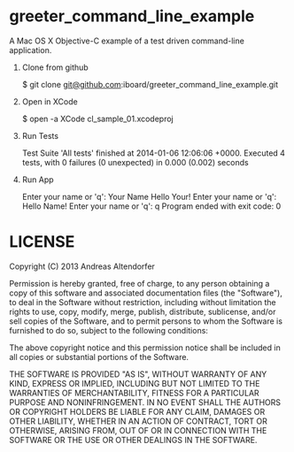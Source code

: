 greeter_command_line_example
============================

A Mac OS X Objective-C example of a test driven command-line application.


1. Clone from github

    $ git clone git@github.com:iboard/greeter_command_line_example.git

2. Open in XCode

    $ open -a XCode cl_sample_01.xcodeproj

3. Run Tests

    Test Suite 'All tests' finished at 2014-01-06 12:06:06 +0000.
    Executed 4 tests, with 0 failures (0 unexpected) in 0.000 (0.002) seconds

4. Run App

    Enter your name or 'q': Your Name
    Hello Your!
    Enter your name or 'q': Hello Name!
    Enter your name or 'q': q
    Program ended with exit code: 0
    
    
LICENSE
=======

Copyright (C) 2013 Andreas Altendorfer

Permission is hereby granted, free of charge, to any person obtaining a copy of this software and associated 
documentation files (the "Software"), to deal in the Software without restriction, including without limitation 
the rights to use, copy, modify, merge, publish, distribute, sublicense, and/or sell copies of the Software, and 
to permit persons to whom the Software is furnished to do so, subject to the following conditions:

The above copyright notice and this permission notice shall be included in all copies or substantial portions of 
the Software.

THE SOFTWARE IS PROVIDED "AS IS", WITHOUT WARRANTY OF ANY KIND, EXPRESS OR IMPLIED, INCLUDING BUT NOT LIMITED TO 
THE WARRANTIES OF MERCHANTABILITY, FITNESS FOR A PARTICULAR PURPOSE AND NONINFRINGEMENT. IN NO EVENT SHALL THE AUTHORS 
OR COPYRIGHT HOLDERS BE LIABLE FOR ANY CLAIM, DAMAGES OR OTHER LIABILITY, WHETHER IN AN ACTION OF CONTRACT, TORT OR 
OTHERWISE, ARISING FROM, OUT OF OR IN CONNECTION WITH THE SOFTWARE OR THE USE OR OTHER DEALINGS IN THE SOFTWARE.
